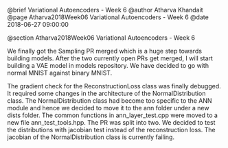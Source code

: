 @brief Variational Autoencoders - Week 6
@author Atharva Khandait
@page Atharva2018Week06 Variational Autoencoders - Week 6
@date 2018-06-27 09:00:00

@section Atharva2018Week06 Variational Autoencoders - Week 6

We finally got the Sampling PR merged which is a huge step towards building models. After the two currently open PRs get merged, I will start building a VAE model in models repository. We have decided to go with normal MNIST against binary MNIST.

The gradient check for the ReconstructionLoss class was finally debugged. It required some changes in the architecture of the NormalDistribution class. The NormalDistribution class had become too specific to the ANN module and hence we decided to move it to the ann folder under a new dists folder. The common functions in ann_layer_test.cpp were moved to a new file ann_test_tools.hpp. The PR was split into two. We decided to test the distributions with jacobian test instead of the reconstruction loss. The jacobian of the NormalDistribution class is currently failing.